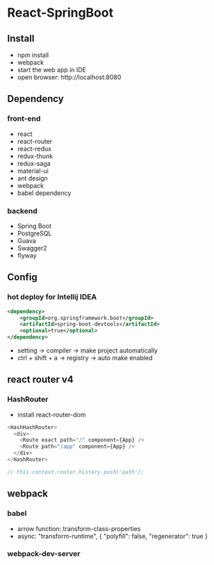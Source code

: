 # React-SpringBoot

## Install
- npm install
- webpack
- start the web app in IDE
- open browser: http://localhost:8080

## Dependency
### front-end
- react
- react-router
- react-redux
- redux-thunk
- redux-saga
- material-ui
- ant design
- webpack
- babel dependency

### backend
- Spring Boot
- PostgreSQL
- Guava
- Swagger2
- flyway

## Config
### hot deploy for Intellij IDEA
```xml
<dependency>
    <groupId>org.springframework.boot</groupId>
    <artifactId>spring-boot-devtools</artifactId>
    <optional>true</optional>
</dependency>
```
- setting -> compiler -> make project automatically
- ctrl + shift + a -> registry -> auto make enabled

## react router v4
### HashRouter
- install react-router-dom
```javascript
<HashHashRouter>
  <div>
    <Route exact path="/" component={App} />
    <Route path="/app" component={App} />
  </div>
</HashRouter>

// this.context.router.history.push('path');
```

## webpack
### babel
- arrow function: transform-class-properties
- async: "transform-runtime", { "polyfill": false, "regenerator": true }

### webpack-dev-server